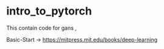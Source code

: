# intro_to_pytorch
This contain code for gans ,

Basic-Start -> https://mitpress.mit.edu/books/deep-learning

